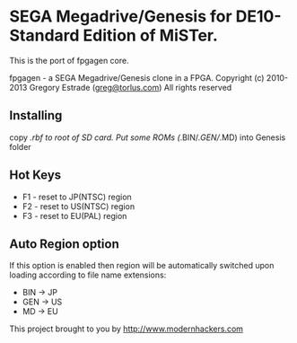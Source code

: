 # SEGA Megadrive/Genesis for DE10-Standard Edition of MiSTer.

This is the port of fpgagen core.

fpgagen - a SEGA Megadrive/Genesis clone in a FPGA.
Copyright (c) 2010-2013 Gregory Estrade (greg@torlus.com)
All rights reserved

## Installing
copy *.rbf to root of SD card. Put some ROMs (*.BIN/*.GEN/*.MD) into Genesis folder

## Hot Keys
* F1 - reset to JP(NTSC) region
* F2 - reset to US(NTSC) region
* F3 - reset to EU(PAL)  region

## Auto Region option
If this option is enabled then region will be automatically switched upon loading according to file name extensions:

* BIN -> JP
* GEN -> US
* MD -> EU

This project brought to you by http://www.modernhackers.com
